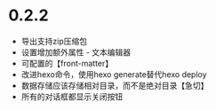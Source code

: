 # 0.2.2

- 导出支持zip压缩包
- 设置增加额外属性 - 文本编辑器
- 可配置的【front-matter】
- 改进hexo命令，使用hexo generate替代hexo deploy
- 数据存储应该存储相对目录，而不是绝对目录【急切】
- 所有的对话框都显示关闭按钮